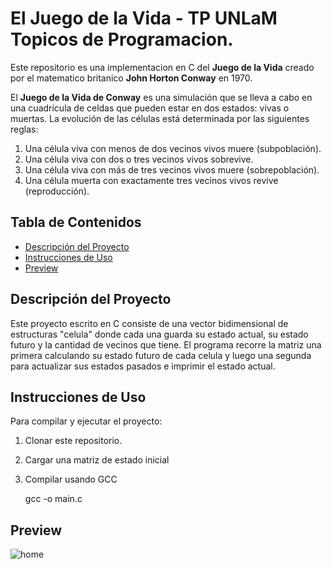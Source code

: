 # El Juego de la Vida - TP UNLaM Topicos de Programacion.

Este repositorio es una implementacion en C del **Juego de la Vida** creado por el matematico britanico **John Horton Conway** en 1970.

El **Juego de la Vida de Conway** es una simulación que se lleva a cabo en una cuadrícula de celdas que pueden estar en dos estados: vivas o muertas. La evolución de las células está determinada por las siguientes reglas:

1. Una célula viva con menos de dos vecinos vivos muere (subpoblación).
2. Una célula viva con dos o tres vecinos vivos sobrevive.
3. Una célula viva con más de tres vecinos vivos muere (sobrepoblación).
4. Una célula muerta con exactamente tres vecinos vivos revive (reproducción).

## Tabla de Contenidos

- [Descripción del Proyecto](#descripción-del-proyecto)
- [Instrucciones de Uso](#instrucciones-de-uso)
- [Preview](#preview)

## Descripción del Proyecto

Este proyecto escrito en C consiste de una vector bidimensional de estructuras "celula" donde cada una guarda su estado actual, su estado futuro y la cantidad de vecinos que tiene. El programa recorre la matriz una primera calculando su estado futuro de cada celula y luego una segunda para actualizar sus estados pasados e imprimir el estado actual. 

## Instrucciones de Uso

Para compilar y ejecutar el proyecto:

1. Clonar este repositorio.
2. Cargar una matriz de estado inicial
3. Compilar usando GCC

    gcc -o main.c
    
## Preview

![home](https://cdn.discordapp.com/attachments/673346179152609280/1282736156923920488/23.png?ex=66e070a3&is=66df1f23&hm=7ce1f14067baf4783ac84d3523a8278e48c78422cb750c20d1e4f5ab89c17fb9&)
